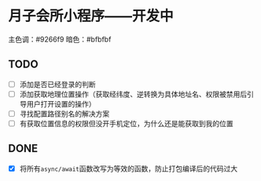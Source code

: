 # 月子会所小程序——开发中

主色调：#9266f9
暗色：#bfbfbf

## TODO

- [ ] 添加是否已经登录的判断
- [ ] 添加获取地理位置操作（获取经纬度、逆转换为具体地址名、权限被禁用后引导用户打开设置的操作）
- [ ] 寻找配置路径别名的解决方案
- [ ] 有获取位置信息的权限但没开手机定位，为什么还是能获取到我的位置

## DONE

- [x] 将所有`async/await`函数改写为等效的函数，防止打包编译后的代码过大
